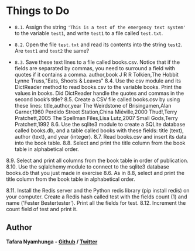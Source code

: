 # Things to Do

- `8.1`. Assign the string `'This is a test of the emergency text system'` to the variable `test1`, and write `test1` to a file called `test.txt`.

- `8.2`. Open the file `test.txt` and read its contents into the string `test2`. Are `test1` and `test2` the same?

- `8.3`. Save these text lines to a file called books.csv. Notice that if the fields are separated by commas, you need to surround a field with quotes if it contains a comma.
author,book
J R R Tolkien,The Hobbit
Lynne Truss,"Eats, Shoots & Leaves"
8.4. Use the csv module and its DictReader method to read books.csv to the variable
books. Print the values in books. Did DictReader handle the quotes and commas in the
second book’s title?
8.5. Create a CSV file called books.csv by using these lines:
title,author,year
The Weirdstone of Brisingamen,Alan Garner,1960
Perdido Street Station,China Miéville,2000
Thud!,Terry Pratchett,2005
The Spellman Files,Lisa Lutz,2007
Small Gods,Terry Pratchett,1992
8.6. Use the sqlite3 module to create a SQLite database called books.db, and a table
called books with these fields: title (text), author (text), and year (integer).
8.7. Read books.csv and insert its data into the book table.
8.8. Select and print the title column from the book table in alphabetical order.

8.9. Select and print all columns from the book table in order of publication.
8.10. Use the sqlalchemy module to connect to the sqlite3 database books.db that you
just made in exercise 8.6. As in 8.8, select and print the title column from the book
table in alphabetical order.

8.11. Install the Redis server and the Python redis library (pip install redis) on
your computer. Create a Redis hash called test with the fields count (1) and name
('Fester Bestertester'). Print all the fields for test.
8.12. Increment the count field of test and print it.

## Author

**Tafara Nyamhunga  - [Github](https://github.com/tafara-n) / [Twitter](https://twitter.com/tafaranyamhunga)**
